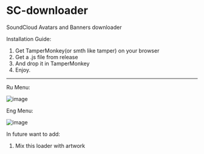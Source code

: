 # SC-downloader
SoundCloud Avatars and Banners downloader


Installation Guide:

1. Get TamperMonkey(or smth like tamper) on your browser
2. Get a .js file from release
3. And drop it in TamperMonkey
4. Enjoy.

--------------------
Ru Menu:

![image](https://github.com/user-attachments/assets/f5d4753b-c895-4d4c-82e8-e845ba3a0b8f) 

Eng Menu:

![image](https://github.com/user-attachments/assets/74df3599-98cb-4170-8a97-6aba9e06deee)


In future want to add:

1. Mix this loader with artwork

